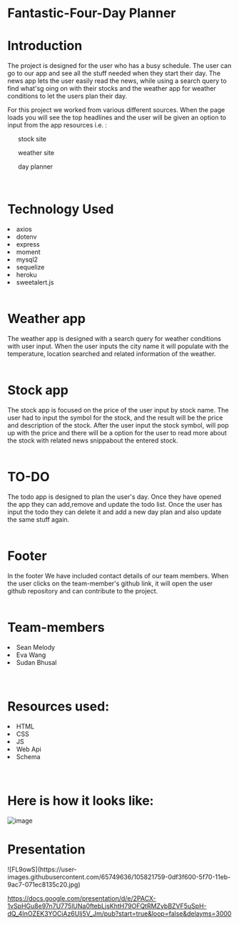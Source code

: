 # Fantastic-Four-Day Planner
<h1> Introduction </h1>

The project is designed for the user who has a busy schedule.  The user can go to our app and see all the stuff needed when they start their day. The news app lets the user easily read the news, while using a search query to find what'sg oing on with their stocks and the weather app for weather conditions to let the users plan their day. 

For this project we worked from various different sources.  When the page loads you will see the top headlines and the user will be given an option to input from the app resources i.e. :
<ul>stock site</ul>
<ul>weather site</ul>
<ul>day planner</ul>
<br>


<h1> Technology Used </h1>
    <li> axios</li>
   <li> dotenv</li>
   <li> express </li>
   <li> moment </li>
    <li> mysql2 </li>
    <li> sequelize</li>
    <li> heroku </li>
    <li> sweetalert.js </li>
    

<br>

<h1> Weather app </h1>   
 The weather app is designed with a search query for weather conditions with user input. When the user inputs the city name it will populate with the temperature, location searched and related information of the weather. 
 <br>
 <br>
 <h1> Stock app </h1>
  The stock app is focused on the price of the user input by stock name. The user had to input the symbol for the stock, and the result will be the price and description of the stock. After the user input the stock symbol, will pop up with the price and there will be a option for the user to read more about the stock with related news snippabout the entered stock.

 <br>
 <br>

 <h1> TO-DO </h1>
The todo app is designed to plan the user's day. Once they have opened the app they can add,remove and update the todo list.  Once the user has input the todo they can delete it and add a new day plan and also update the same stuff again.

<br>
<br>
<h1>Footer</h1>
  In the footer We have included contact details of our team members. When the user clicks on the team-member's github link, it will open the user github repository and can contribute to the project.
<br>
<br>
<h1> Team-members </h1>
 <li>Sean Melody</li>
 <li>Eva Wang </li>
 <li>Sudan Bhusal </li>
 <br>
 <br>
 <h1>Resources used: </h1>
 <li>HTML</li>
 <li>CSS</li>
 <li>JS</li>
 <li>Web Api</li>
 <li>Schema</li>

 <br>
 <br>
 <h1>Here is how it looks like: </h1>

 ![image](https://user-images.githubusercontent.com/71658001/105621615-5370c180-5dbe-11eb-91d4-6497c260b4d1.png)

<h1>Presentation</h1>
![FL9owS](https://user-images.githubusercontent.com/65749636/105821759-0df3f600-5f70-11eb-9ac7-071ec8135c20.jpg)

https://docs.google.com/presentation/d/e/2PACX-1vSpHGu8e97n7U775lUNa0ftebLjsKhtH79OFQtRMZybBZVF5uSpH-dQ_4InOZEK3YOCiAz6Ulj5V_Jm/pub?start=true&loop=false&delayms=3000




